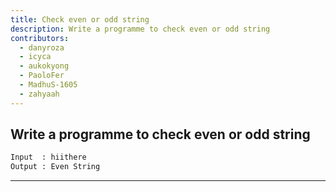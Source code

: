 ```yaml
---
title: Check even or odd string
description: Write a programme to check even or odd string
contributors:
  - danyroza
  - icyca
  - aukokyong
  - PaoloFer
  - MadhuS-1605
  - zahyaah
---
```


## Write a programme to check even or odd string

```txt
Input  : hiithere
Output : Even String
```

---
